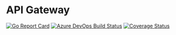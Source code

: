 # API Gateway

[![Go Report Card](https://goreportcard.com/badge/decentralized-cloud/api-gateway)](https://goreportcard.com/report/decentralized-cloud/api-gateway)
[![Azure DevOps Build Status](https://dev.azure.com/EdgeCloud/API%20Gateway/_apis/build/status/API%20Gateway?branchName=master)](https://dev.azure.com/EdgeCloud/API%20Gateway/_build/latest?definitionId=23&branchName=master)
[![Coverage Status](https://coveralls.io/repos/decentralized-cloud/api-gateway/badge.svg?branch=HEAD&service=github)](https://coveralls.io/github/decentralized-cloud/api-gateway?branch=HEAD)


